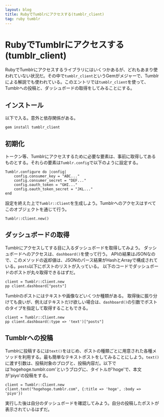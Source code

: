 ```yaml
---
layout: blog
title: RubyでTumblrにアクセスする(tumblr_client)
tag: ruby tumblr
---
```


# RubyでTumblrにアクセスする(tumblr_client)

RubyでTumblrにアクセスするライブラリにはいくつかあるが、どれもあまり使われていない状況だ。その中で`tumblr_client`というGemがメジャーで、Tumblrによる解説でも使われている。このエントリでは`tumblr_client`を使って、Tumblrへの投稿と、ダッシュボードの取得をしてみることにする。

## インストール

以下で入る。意外と依存関係がある。

    gem install tumblr_client

## 初期化

トークン等、Tumblrにアクセスするために必要な要素は、事前に取得してあるものとする。それらの要素は`Tumblr.config`で以下のように設定する。

~~~~
Tumblr.configure do |config|
	config.consumer_key = "ABC..."
	config.consumer_secret = "DEF..."
	config.oauth_token = "GHI..."
	config.oauth_token_secret = "JKL..."
end
~~~~

設定を終えた上で`Tumblr::Client`を生成しよう。Tumblrへのアクセスはすべてこのオブジェクトを通じて行う。

~~~~
Tumblr::Client.new()
~~~~

## ダッシュボードの取得

Tumblrにアクセスしてする目に入るダッシュボードを取得してみよう。
ダッシュボードへのアクセスは、`dashboard()`を使って行う。
APIの結果はJSONなので、このメソッドの返却値は、JSONのパース結果がHashとArrayで構成されている。`posts`以下にポストのリストが入っている。
以下のコードでダッシュボードのポストが丸々取得できるはずだ。

~~~~
client = Tumblr::Client.new
pp client.dashboard["posts"]
~~~~

Tumblrのポストにはテキストや画像などいくつか種類がある。
取得後に振り分けても良いが、例えばテキストだけ欲しい場合は、`dashboard()`の引数でポストのタイプを指定して取得することもできる。

~~~~
client = Tumblr::Client.new
pp client.dashboard(:type => 'text')["posts"]
~~~~

## Tumblrへの投稿

Tumblrに投稿するには`text()`をはじめ、ポストの種類ごとに用意された各種メソッドを利用する。最も簡単なテキストポストをしてみることにしよう。`text()`に渡す引数は、投稿対象のブログと、投稿内容だ。以下では'hogehoge.tumblr.com'というブログに、タイトルが'hoge'で、本文が'piyo'の投稿をする。

~~~~
client = Tumblr::Client.new
client.text("hogehoge.tumblr.com", {:title => 'hoge', :body => 'piyo'})
~~~~

実行した後は自分のダッシュボードを確認してみよう。自分の投稿したポストが表示されているはずだ。
